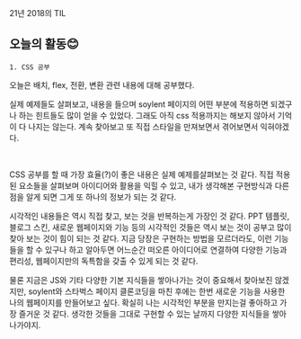 21년 2018의 TIL

## 오늘의 활동😊

    1. CSS 공부

오늘은 배치, flex, 전환, 변환 관련 내용에 대해 공부했다.

실제 예제들도 살펴보고, 내용을 들으며 soylent 페이지의 어떤 부분에 적용하면 되겠구나 하는 힌트들도 많이 얻을 수 있었다. 그래도 아직 css 적용까지는 해보지 않아서 기억이 다 나지는 않는다. 계속 찾아보고 또 직접 스타일을 만져보면서 겪어보면서 익혀야겠다.

<br>

CSS 공부를 할 때 가장 효율(?)이 좋은 내용은 실제 예제를살펴보는 것 같다.  직접 적용된 요소들을 살펴보며 아이디어와 활용을 익힐 수 있고, 내가 생각해본 구현방식과 다른 점을 알게 되면 그게 또 하나의 정보가 되는 것 같다.

시각적인 내용들은 역시 직접 찾고, 보는 것을 반복하는게 가장인 것 같다. PPT 템플릿, 블로그 스킨, 새로운 웹페이지와 기능 등의 시각적인 것들은 역시 보는 것이 공부고 많이 찾아 보는 것이 힘이 되는 것 같다. 지금 당장은 구현하는 방법을 모르더라도, 이런 기능들을 할 수 있구나 하고 알아두면 어느순간 떠오른 아이디어로 연결하여 다양한 기능과 편리성, 웹페이지만의 독특함을 갖출 수 있게 되는 것 같다.

물론 지금은 JS와 기타 다양한 기본 지식들을 쌓아나가는 것이 중요해서 찾아보진 않겠지만,  soylent와 스타벅스 페이지 클론코딩을 마친 후에는 한번 새로운 기능을 사용한 나의 웹페이지를 만들어보고 싶다.
확실히 나는 시각적인 부분을 만지는걸 좋아하고 가장 즐거운 것 같다.
생각한 것들을 그대로 구현할 수 있는 날까지 다양한 지식들을 쌓아나가야지.
